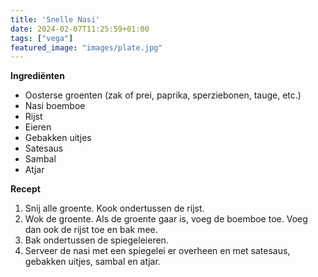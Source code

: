 ```yaml
---
title: 'Snelle Nasi'
date: 2024-02-07T11:25:59+01:00
tags: ["vega"]
featured_image: "images/plate.jpg"
---
```


**Ingrediënten**
- Oosterse groenten (zak of prei, paprika, sperziebonen, tauge, etc.) 
- Nasi boemboe 
- Rijst
- Eieren
- Gebakken uitjes 
- Satesaus 
- Sambal 
- Atjar 

**Recept**
1. Snij alle groente. Kook ondertussen de rijst.
3. Wok de groente. Als de groente gaar is, voeg de boemboe toe. Voeg dan ook de rijst toe en bak mee.
4. Bak ondertussen de spiegeleieren.
5. Serveer de nasi met een spiegelei er overheen en met satesaus, gebakken uitjes, sambal en atjar.